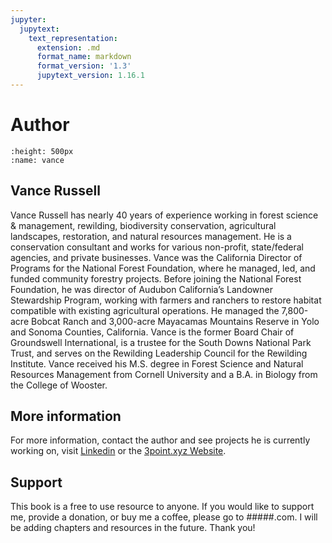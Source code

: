 ```yaml
---
jupyter:
  jupytext:
    text_representation:
      extension: .md
      format_name: markdown
      format_version: '1.3'
      jupytext_version: 1.16.1
---
```


# Author

```{image} /vr.jpg
:height: 500px
:name: vance
```
## Vance Russell
Vance Russell has nearly 40 years of experience working in forest science & management, rewilding, 
biodiversity conservation, agricultural landscapes, restoration, and natural resources management. He is a conservation consultant and works for various non-profit, state/federal agencies, and private businesses. Vance was the California Director of Programs for the National Forest Foundation, where he managed, led, and funded community forestry projects. Before joining the National Forest Foundation, he was director of Audubon California’s Landowner Stewardship Program, working with farmers and ranchers to restore habitat compatible with existing agricultural operations. He managed the 7,800-acre Bobcat Ranch and 3,000-acre Mayacamas Mountains Reserve in Yolo and Sonoma Counties, California. Vance is the former Board Chair of Groundswell International, is a trustee for the South Downs National Park Trust, and serves on the Rewilding Leadership Council for the Rewilding Institute. Vance received his M.S. degree in Forest Science and Natural Resources Management from Cornell University and a B.A. in Biology from the College of Wooster.

## More information
For more information, contact the author and see projects he is currently working on, visit [Linkedin](https://www.linkedin.com/in/vance-russell-ab596810/) or the [3point.xyz Website](https://3point.xyz).

## Support
This book is a free to use resource to anyone. If you would like to support me, provide a donation, or buy me a coffee, please go to #####.com. I will be adding chapters and resources in the future. Thank you!
